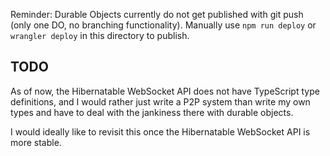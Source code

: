 Reminder: Durable Objects currently do not get published with git push (only one DO, no branching functionality). 
Manually use `npm run deploy` or `wrangler deploy` in this directory to publish.


## TODO

As of now, the Hibernatable WebSocket API does not have TypeScript type definitions, and I would rather just write a P2P system than write my own types and have to deal with the jankiness there with durable objects. 

I would ideally like to revisit this once the Hibernatable WebSocket API is more stable.